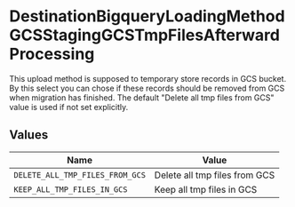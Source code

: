 # DestinationBigqueryLoadingMethodGCSStagingGCSTmpFilesAfterwardProcessing

This upload method is supposed to temporary store records in GCS bucket. By this select you can chose if these records should be removed from GCS when migration has finished. The default "Delete all tmp files from GCS" value is used if not set explicitly.


## Values

| Name                            | Value                           |
| ------------------------------- | ------------------------------- |
| `DELETE_ALL_TMP_FILES_FROM_GCS` | Delete all tmp files from GCS   |
| `KEEP_ALL_TMP_FILES_IN_GCS`     | Keep all tmp files in GCS       |